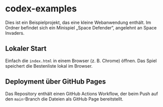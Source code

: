 # codex-examples

Dies ist ein Beispielprojekt, das eine kleine Webanwendung enthält. Im Ordner befindet sich ein Minispiel „Space Defender“, angelehnt an Space Invaders.

## Lokaler Start

Einfach die `index.html` in einem Browser (z. B. Chrome) öffnen. Das Spiel speichert die Bestenliste lokal im Browser.

## Deployment über GitHub Pages

Das Repository enthält einen GitHub Actions Workflow, der beim Push auf den `main`-Branch die Dateien als GitHub Page bereitstellt.

